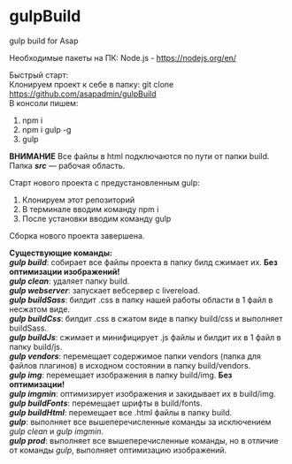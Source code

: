 # gulpBuild
gulp build for Asap

Необходимые пакеты на ПК: Node.js - https://nodejs.org/en/

Быстрый старт: <br>
Клонируем проект к себе в папку: git clone https://github.com/asapadmin/gulpBuild <br>
В консоли пишем:
1. npm i
2. npm i gulp -g
3. gulp

**ВНИМАНИЕ** 
Все файлы в html подключаются по пути от папки build.
Папка ***src*** — рабочая область.

Старт нового проекта с предустановленным gulp:

1. Клонируем этот репозиторий
2. В терминале вводим команду npm i
3. После установки вводим команду gulp<br>

Сборка нового проекта завершена.

**Существующие команды:**<br>
***gulp build***: собирает все файлы проекта в папку билд сжимает их. **Без оптимизации изображений!** <br>
***gulp clean***: удаляет папку build. <br>
***gulp webserver***: запускает вебсервер с livereload. <br>
***gulp buildSass***: билдит .css в папку нашей работы области в 1 файл в несжатом виде. <br>
***gulp buildCss***: билдит .css в сжатом виде в папку build/css и выполняет buildSass. <br>
***gulp buildJs***: сжимает и минифицирует .js файлы и билдит их в 1 файл в папку build/js. <br>
***gulp vendors***: перемещает содержимое папки vendors (папка для файлов плагинов) в исходном состоянии в папку build/vendors. <br>
***gulp img***: перемещает изображения в папку build/img. **Без оптимизации!**<br>
***gulp imgmin***: оптимизирует изображения и закидывает их в build/img. <br>
***gulp buildFonts***: перемещает шрифты в build/fonts. <br>
***gulp buildHtml***: перемещает все .html файлы в папку build. <br>
***gulp***: выполняет все вышеперечисленные команды за исключением *gulp clean* и *gulp imgmin*.<br>
***gulp prod***: выполняет все вышеперечисленные команды, но в отличие от команды *gulp*, выполняет оптимизацию изображений.<br>
